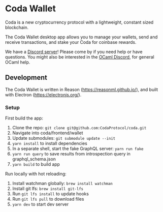 # Coda Wallet

Coda is a new cryptocurrency protocol with a lightweight, constant sized blockchain.

The Coda Wallet desktop app allows you to manage your wallets, send and receive transactions, and stake your Coda for coinbase rewards.

We have a [Discord server]( https://discord.gg/ShKhA7J)! Please come by if you
need help or have questions. You might also be interested in the [OCaml
Discord](https://discordapp.com/invite/cCYQbqN), for general OCaml help.

## Development 

The Coda Wallet is written in Reason (https://reasonml.github.io/), and built with Electron (https://electronjs.org/).

### Setup

First build the app:

1. Clone the repo: `git clone git@github.com:CodaProtocol/coda.git`
2. Navigate into coda/frontend/wallet
3. Update submodules: `git submodule update --init`
4. `yarn install` to install dependencies
5. In a separate shell, start the fake GraphQL server: `yarn run fake`
6. `yarn run query` to save results from introspection query in graphql_schema.json
7. `yarn build` to build app

Run locally with hot reloading:

1. Install watchman globally: `brew install watchman`
2. Install git lfs: `brew install git-lfs`
3. Run `git lfs install` to update hooks
4. Run `git lfs pull` to download files
5. `yarn dev` to start dev server
